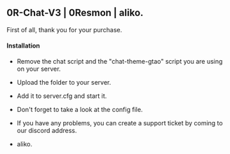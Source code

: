 ## 0R-Chat-V3 | 0Resmon | aliko.

First of all, thank you for your purchase.

#### Installation

- Remove the chat script and the "chat-theme-gtao" script you are using on your server.
- Upload the folder to your server.
- Add it to server.cfg and start it.
- Don't forget to take a look at the config file.
- If you have any problems, you can create a support ticket by coming to our discord address.

- aliko. <Discord>
